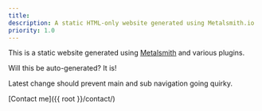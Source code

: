 ```yaml
---
title:
description: A static HTML-only website generated using Metalsmith.io
priority: 1.0
---
```


This is a static website generated using [Metalsmith](http://metalsmith.io) and various plugins.

Will this be auto-generated? It is!

Latest change should prevent main and sub navigation going quirky.

[Contact me]({{ root }}/contact/)
